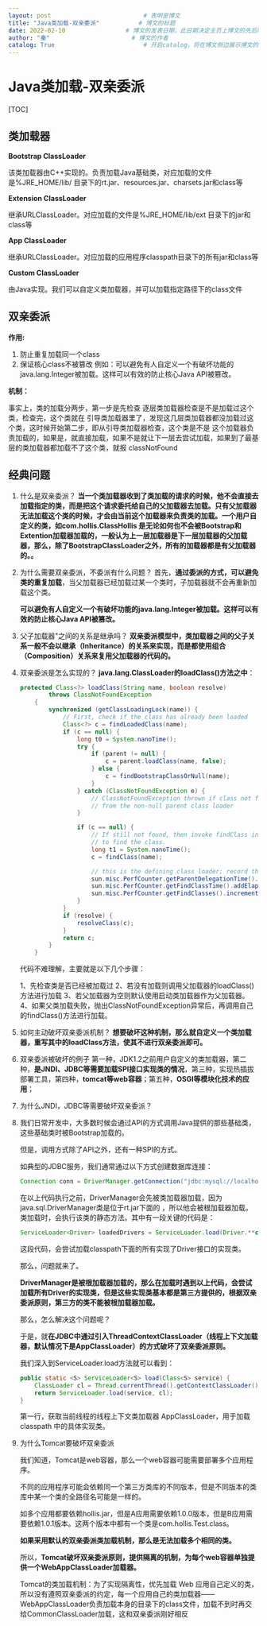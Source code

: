 ```yaml
---
layout: post                          # 表明是博文  
title: "Java类加载-双亲委派"           # 博文的标题  
date: 2022-02-10                 # 博文的发表日期，此日期决定主页上博文的先后顺序  
author: "秦"                       # 博文的作者  
catalog: True                         # 开启catalog，将在博文侧边展示博文的结构  
---  
```

# Java类加载-双亲委派

[TOC]



## 类加载器

**Bootstrap ClassLoader**

该类加载器由C++实现的。负责加载Java基础类，对应加载的文件是%JRE_HOME/lib/ 目录下的rt.jar、resources.jar、charsets.jar和class等

**Extension ClassLoader**

继承URLClassLoader。对应加载的文件是%JRE_HOME/lib/ext 目录下的jar和class等

**App ClassLoader**

继承URLClassLoader。对应加载的应用程序classpath目录下的所有jar和class等

**Custom ClassLoader**

由Java实现。我们可以自定义类加载器，并可以加载指定路径下的class文件

## 双亲委派

**作用:**

1. 防止重复加载同一个class
2. 保证核心class不被篡改
   例如：可以避免有人自定义一个有破坏功能的java.lang.Integer被加载。这样可以有效的防止核心Java API被篡改。

**机制：**

事实上，类的加载分两步，第一步是先检查 逐层类加载器检查是不是加载过这个类，检查完，这个类就在 引导类加载器里了，发现这几层类加载器都没加载过这个类，这时候开始第二步，即从引导类加载器检查，这个类是不是 这个加载器负责加载的，如果是，就直接加载，如果不是就让下一层去尝试加载，如果到了最基层的类加载器都加载不了这个类，就报 classNotFound

## 经典问题

1. 什么是双亲委派？
   **当一个类加载器收到了类加载的请求的时候，他不会直接去加载指定的类，而是把这个请求委托给自己的父加载器去加载。只有父加载器无法加载这个类的时候，才会由当前这个加载器来负责类的加载。一个用户自定义的类，如com.hollis.ClassHollis 是无论如何也不会被Bootstrap和Extention加载器加载的，一般认为上一层加载器是下一层加载器的父加载器，那么，除了BootstrapClassLoader之外，所有的加载器都是有父加载器的。。**

2. 为什么需要双亲委派，不委派有什么问题？
   首先，**通过委派的方式，可以避免类的重复加载**，当父加载器已经加载过某一个类时，子加载器就不会再重新加载这个类。

   **可以避免有人自定义一个有破坏功能的java.lang.Integer被加载。这样可以有效的防止核心Java API被篡改。**

3. 父子加载器"之间的关系是继承吗？
   **双亲委派模型中，类加载器之间的父子关系一般不会以继承（Inheritance）的关系来实现，而是都使用组合（Composition）关系来复用父加载器的代码的。**

4. 双亲委派是怎么实现的？
   **java.lang.ClassLoader的loadClass()方法之中**：

   ```java
   protected Class<?> loadClass(String name, boolean resolve)
           throws ClassNotFoundException
       {
           synchronized (getClassLoadingLock(name)) {
               // First, check if the class has already been loaded
               Class<?> c = findLoadedClass(name);
               if (c == null) {
                   long t0 = System.nanoTime();
                   try {
                       if (parent != null) {
                           c = parent.loadClass(name, false);
                       } else {
                           c = findBootstrapClassOrNull(name);
                       }
                   } catch (ClassNotFoundException e) {
                       // ClassNotFoundException thrown if class not found
                       // from the non-null parent class loader
                   }
   
                   if (c == null) {
                       // If still not found, then invoke findClass in order
                       // to find the class.
                       long t1 = System.nanoTime();
                       c = findClass(name);
   
                       // this is the defining class loader; record the stats
                       sun.misc.PerfCounter.getParentDelegationTime().addTime(t1 - t0);
                       sun.misc.PerfCounter.getFindClassTime().addElapsedTimeFrom(t1);
                       sun.misc.PerfCounter.getFindClasses().increment();
                   }
               }
               if (resolve) {
                   resolveClass(c);
               }
               return c;
           }
       }
   ```

   代码不难理解，主要就是以下几个步骤：

   1、先检查类是否已经被加载过 2、若没有加载则调用父加载器的loadClass()方法进行加载 3、若父加载器为空则默认使用启动类加载器作为父加载器。 4、如果父类加载失败，抛出ClassNotFoundException异常后，再调用自己的findClass()方法进行加载。

5. 如何主动破坏双亲委派机制？
   **想要破坏这种机制，那么就自定义一个类加载器，重写其中的loadClass方法，使其不进行双亲委派即可。**

6. 双亲委派被破坏的例子
   第一种，JDK1.2之前用户自定义的类加载器，第二种，**是JNDI、JDBC等需要加载SPI接口实现类的情况**，第三种，实现热插拔部署工具，第四种，**tomcat等web容器**；第五种，**OSGI等模块化技术的应用**；

7. 为什么JNDI，JDBC等需要破坏双亲委派？

8. 我们日常开发中，大多数时候会通过API的方式调用Java提供的那些基础类，这些基础类时被Bootstrap加载的。

   但是，调用方式除了API之外，还有一种SPI的方式。

   如典型的JDBC服务，我们通常通过以下方式创建数据库连接：

   ```java
   Connection conn = DriverManager.getConnection("jdbc:mysql://localhost:3306/mysql", "root", "1234");
   ```

   在以上代码执行之前，DriverManager会先被类加载器加载，因为java.sql.DriverManager类是位于rt.jar下面的 ，所以他会被根加载器加载。类加载时，会执行该类的静态方法。其中有一段关键的代码是：

   ```java
   ServiceLoader<Driver> loadedDrivers = ServiceLoader.load(Driver.**class**);
   ```

   这段代码，会尝试加载classpath下面的所有实现了Driver接口的实现类。

   那么，问题就来了。

   **DriverManager是被根加载器加载的，那么在加载时遇到以上代码，会尝试加载所有Driver的实现类，但是这些实现类基本都是第三方提供的，根据双亲委派原则，第三方的类不能被根加载器加载。**

   那么，怎么解决这个问题呢？

   于是，就**在JDBC中通过引入ThreadContextClassLoader（线程上下文加载器，默认情况下是AppClassLoader）的方式破坏了双亲委派原则。**

   我们深入到ServiceLoader.load方法就可以看到：

   ```java
   public static <S> ServiceLoader<S> load(Class<S> service) {
       ClassLoader cl = Thread.currentThread().getContextClassLoader();
       return ServiceLoader.load(service, cl);
   }
   ```

   第一行，获取当前线程的线程上下⽂类加载器 AppClassLoader，⽤于加载 classpath 中的具体实现类。

9. 为什么Tomcat要破坏双亲委派

   我们知道，Tomcat是web容器，那么一个web容器可能需要部署多个应用程序。

   不同的应用程序可能会依赖同一个第三方类库的不同版本，但是不同版本的类库中某一个类的全路径名可能是一样的。

   如多个应用都要依赖hollis.jar，但是A应用需要依赖1.0.0版本，但是B应用需要依赖1.0.1版本。这两个版本中都有一个类是com.hollis.Test.class。

   **如果采用默认的双亲委派类加载机制，那么是无法加载多个相同的类。**

   所以，**Tomcat破坏双亲委派原则，提供隔离的机制，为每个web容器单独提供一个WebAppClassLoader加载器。**

   Tomcat的类加载机制：为了实现隔离性，优先加载 Web 应用自己定义的类，所以没有遵照双亲委派的约定，每一个应用自己的类加载器——WebAppClassLoader负责加载本身的目录下的class文件，加载不到时再交给CommonClassLoader加载，这和双亲委派刚好相反

